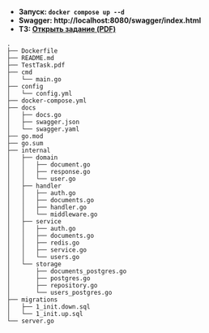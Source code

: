 - **Запуск: `docker compose up --d`**
- **Swagger: http://localhost:8080/swagger/index.html**
- **ТЗ: [Открыть задание (PDF)](docs/TestTask.pdf)**
```
.
├── Dockerfile
├── README.md
├── TestTask.pdf
├── cmd
│   └── main.go
├── config
│   └── config.yml
├── docker-compose.yml
├── docs
│   ├── docs.go
│   ├── swagger.json
│   └── swagger.yaml
├── go.mod
├── go.sum
├── internal
│   ├── domain
│   │   ├── document.go
│   │   ├── response.go
│   │   └── user.go
│   ├── handler
│   │   ├── auth.go
│   │   ├── documents.go
│   │   ├── handler.go
│   │   └── middleware.go
│   ├── service
│   │   ├── auth.go
│   │   ├── documents.go
│   │   ├── redis.go
│   │   ├── service.go
│   │   └── users.go
│   └── storage
│       ├── documents_postgres.go
│       ├── postgres.go
│       ├── repository.go
│       └── users_postgres.go
├── migrations
│   ├── 1_init.down.sql
│   └── 1_init.up.sql
└── server.go
```
